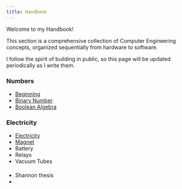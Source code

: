 ```yaml
---
title: Handbook
---
```


Welcome to my Handbook!

This section is a comprehensive collection of Computer Engineering concepts, organized sequentially from hardware to software.

I follow the spirit of building in public, so this page will be updated periodically as I write them.

### Numbers
- [Beginning](/beginning.md)
- [Binary Number](/binary-number.md)
- [Boolean Algebra](/boolean-algebra.md)

### Electricity
- [Electricity](/electricity.md)
- [Magnet](/magnet.md)
- Battery
- Relays
- Vacuum Tubes

#### 
- Shannon thesis
- 
